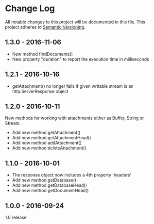 # Change Log
All notable changes to this project will be documented in this file.
This project adheres to [Semantic Versioning](http://semver.org/).

## 1.3.0 - 2016-11-06
- New method findDocuments()
- New property "duration" to report the execution time in milliseconds

## 1.2.1 - 2016-10-16
- getAttachment() no longer fails if given writable stream is an http.ServerResponse object

## 1.2.0 - 2016-10-11
New methods for working with attachments either as Buffer, String 
or Stream.
- Add new method getAttachment()
- Add new method getAttachmentHead()
- Add new method addAttachment()
- Add new method deleteAttachment()

## 1.1.0 - 2016-10-01
- The response object now includes a 4th property 'headers'
- Add new method getDatabase()
- Add new method getDatabaseHead()
- Add new method getDocumentHead()

## 1.0.0 - 2016-09-24
1.0 release
